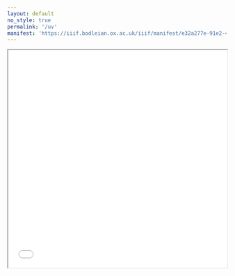 ```yaml
---
layout: default
no_style: true
permalink: '/uv'
manifest: 'https://iiif.bodleian.ox.ac.uk/iiif/manifest/e32a277e-91e2-4a6d-8ba6-cc4bad230410.json'
---
```

<style>
  .viewer-embed {
    height: 500px;
    width: 100%;
  }
</style>

<iframe class="viewer-embed" src="{{ '/dist/uv/viewer' | absolute_url }}#&manifest={{ page.manifest }}" height="500" width="100%"/>
